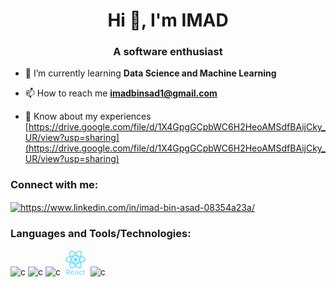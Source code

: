 <h1 align="center">Hi 👋, I'm IMAD</h1>
<h3 align="center">A software enthusiast</h3>

- 🌱 I’m currently learning **Data Science and Machine Learning**

- 📫 How to reach me **imadbinsad1@gmail.com**

- 📄 Know about my experiences [https://drive.google.com/file/d/1X4GpgGCpbWC6H2HeoAMSdfBAijCky_UR/view?usp=sharing](https://drive.google.com/file/d/1X4GpgGCpbWC6H2HeoAMSdfBAijCky_UR/view?usp=sharing)

<h3 align="left">Connect with me:</h3>
<p align="left">
<a href="https://linkedin.com/in/https://www.linkedin.com/in/imad-bin-asad-08354a23a/" target="blank"><img align="center" src="https://raw.githubusercontent.com/rahuldkjain/github-profile-readme-generator/master/src/images/icons/Social/linked-in-alt.svg" alt="https://www.linkedin.com/in/imad-bin-asad-08354a23a/" height="30" width="40" /></a>
</p>

<h3 align="left">Languages and Tools/Technologies:</h3>
<p align="left"><img src="https://upload.wikimedia.org/wikipedia/commons/1/18/C_Programming_Language.svg" alt="c" width="40" height="40"/> <img src="https://upload.wikimedia.org/wikipedia/commons/1/18/ISO_C%2B%2B_Logo.svg" alt="c" width="40" height="40"/> <img src="https://www.vectorlogo.zone/logos/python/python-icon.svg" alt="c" width="40" height="40"/> <img src="https://raw.githubusercontent.com/devicons/devicon/master/icons/react/react-original-wordmark.svg" alt="c" width="40" height="40"/> <img src="https://upload.wikimedia.org/wikipedia/commons/7/75/Django_logo.svg" alt="c" width="40" height="40"/></p>



